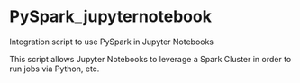 # PySpark_jupyternotebook
Integration script to use PySpark in Jupyter Notebooks

This script allows Jupyter Notebooks to leverage a Spark Cluster in order to run jobs via Python, etc.